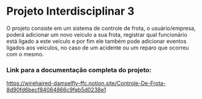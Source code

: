 # Projeto Interdisciplinar 3

O projeto consiste em um sistema de controle de frota, o usuário/empresa, poderá adicionar um novo veículo a sua frota, 
registrar qual funcionário está ligado a este veículo e por fim ele também pode adicionar eventos ligados aos veículos, no caso de 
um acidente ou um reparo que ocorreu com o mesmo.

### Link para a documentação completa do projeto:
https://wirehaired-damselfly-ffc.notion.site/Controle-De-Frota-8d90fd6becf84084866c9feb5d0238e1 
